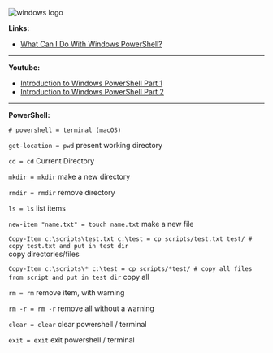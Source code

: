 ![windows logo](https://kironroy.github.io/windows.svg)

**Links:**

* [What Can I Do With Windows PowerShell?](https://technet.microsoft.com/en-us/library/5a761ad4-9a3e-4bd7-abe8-27bf7c54af36/)

***

**Youtube:**

* [Introduction to Windows PowerShell Part 1](https://www.youtube.com/watch?v=bEOq-S3veiA/)
* [Introduction to Windows PowerShell Part 2](https://www.youtube.com/watch?v=I8fyElEGo60/)

***
**PowerShell:**

```
# powershell = terminal (macOS)
```

```get-location = pwd``` present working directory

```cd = cd``` Current Directory

```mkdir = mkdir``` make a new directory

```rmdir = rmdir``` remove directory

```ls = ls``` list items

```new-item "name.txt" = touch name.txt``` make a new file

```Copy-Item c:\scripts\test.txt c:\test = cp scripts/test.txt test/ # copy test.txt and put in test dir```   
copy directories/files

```Copy-Item c:\scripts\* c:\test = cp scripts/*test/ # copy all files from script and put in test dir```
copy all

```rm = rm``` remove item, with warning

```rm -r = rm -r``` remove all without a warning

```clear = clear``` clear powershell / terminal

```exit = exit``` exit powershell / terminal
